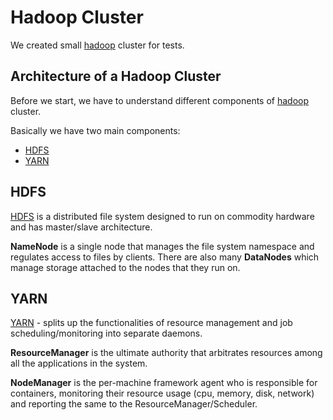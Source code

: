 # Hadoop Cluster

We created small [hadoop][hadoop] cluster for tests.

## Architecture of a Hadoop Cluster

Before we start, we have to understand different components of [hadoop][hadoop] cluster.

Basically we have two main components:

- [HDFS][HDFS]
- [YARN][YARN]

## HDFS

[HDFS][HDFS] is a distributed file system designed to run on commodity hardware and has master/slave architecture.

**NameNode** is a single node that manages the file system namespace and regulates access to files by clients.
There are also many **DataNodes** which manage storage attached to the nodes that they run on.

## YARN

[YARN][YARN] - splits up the functionalities of resource management and job scheduling/monitoring into separate daemons.

**ResourceManager** is the ultimate authority that arbitrates resources among all the applications in the system.

**NodeManager** is the per-machine framework agent who is responsible for containers,
monitoring their resource usage (cpu, memory, disk, network) and reporting the same to the ResourceManager/Scheduler.


[hadoop]: http://hadoop.apache.org/
[HDFS]: http://hadoop.apache.org/docs/current/hadoop-project-dist/hadoop-hdfs/HdfsDesign.html
[YARN]: http://hadoop.apache.org/docs/current/hadoop-yarn/hadoop-yarn-site/YARN.html
